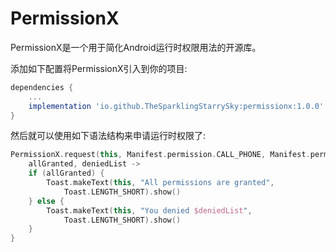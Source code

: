 # PermissionX

PermissionX是一个用于简化Android运行时权限用法的开源库。

添加如下配置将PermissionX引入到你的项目:
```groovy
dependencies {
    ...
    implementation 'io.github.TheSparklingStarrySky:permissionx:1.0.0'
}
```
然后就可以使用如下语法结构来申请运行时权限了:
```kotlin
PermissionX.request(this, Manifest.permission.CALL_PHONE, Manifest.permission.READ_CONTACTS) {
    allGranted, deniedList ->
    if (allGranted) {
        Toast.makeText(this, "All permissions are granted",
            Toast.LENGTH_SHORT).show()
    } else {
        Toast.makeText(this, "You denied $deniedList",
            Toast.LENGTH_SHORT).show()
    }
}
```
